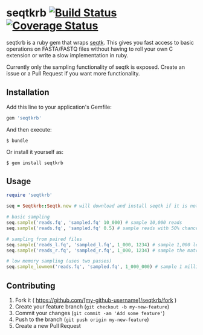 # seqtkrb [![Build Status](https://img.shields.io/travis/Blahah/seqtkrb.svg)](https://travis-ci.org/Blahah/seqtkrb) [![Coverage Status](https://img.shields.io/coveralls/jekyll/jekyll.svg)](https://coveralls.io/r/Blahah/seqtkrb?branch=master)

seqtkrb is a ruby gem that wraps [seqtk](). This gives you fast access to basic operations on FASTA/FASTQ files without having to roll your own C extension or write a slow implementation in ruby.

Currently only the sampling functionality of seqtk is exposed. Create an issue or a Pull Request if you want more functionality.

## Installation

Add this line to your application's Gemfile:

```ruby
gem 'seqtkrb'
```

And then execute:

```
$ bundle
```

Or install it yourself as:

```
$ gem install seqtkrb
```

## Usage

```ruby
require 'seqtkrb'

seq = Seqtkrb::Seqtk.new # will download and install seqtk if it is not found

# basic sampling
seq.sample('reads.fq', 'sampled.fq' 10_000) # sample 10,000 reads
seq.sample('reads.fq', 'sampled.fq' 0.5) # sample reads with 50% chance of taking each read

# sampling from paired files
seq.sample('reads_l.fq', 'sampled_l.fq', 1_000, 1234) # sample 1,000 left reads with seed 1234
seq.sample('reads_r.fq', 'sampled_r.fq', 1_000, 1234) # sample the matching right reads

# low memory sampling (uses two passes)
seq.sample_lowmem('reads.fq', 'sampled.fq', 1_000_000) # sample 1 million reads
```

## Contributing

1. Fork it ( https://github.com/[my-github-username]/seqtkrb/fork )
2. Create your feature branch (`git checkout -b my-new-feature`)
3. Commit your changes (`git commit -am 'Add some feature'`)
4. Push to the branch (`git push origin my-new-feature`)
5. Create a new Pull Request

